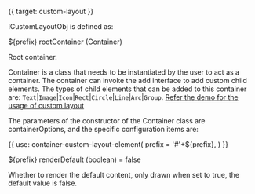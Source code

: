 {{ target: custom-layout }}

ICustomLayoutObj is defined as:

${prefix} rootContainer (Container)

Root container.

Container is a class that needs to be instantiated by the user to act as a container. The container can invoke the add interface to add custom child elements. The types of child elements that can be added to this container are: `Text`|`Image`|`Icon`|`Rect`|`Circle`|`Line`|`Arc`|`Group`. [Refer the demo for the usage of custom layout](../examples/custom-render/custom-cell-layout)

The parameters of the constructor of the Container class are containerOptions, and the specific configuration items are:

{{ use: container-custom-layout-element(
    prefix =  '#'+${prefix},
) }}

${prefix} renderDefault (boolean) = false

Whether to render the default content, only drawn when set to true, the default value is false.